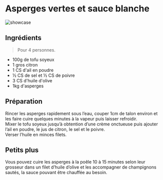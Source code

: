 # Asperges vertes et sauce blanche

![showcase](http://123veggie.fr/wp-content/uploads/2014/10/arton367-850x400.jpg)

## Ingrédients

> Pour 4 personnes.

* 100g de tofu soyeux
* 1 gros citron
* 1 CS d'ail en poudre
* ½ CS de sel et ½ CS de poivre
* 3 CS d'huile d'olive
* 1kg d'asperges

## Préparation

Rincer les asperges rapidement sous l’eau, couper 1cm de talon environ et les faire cuire quelques minutes à la vapeur puis laisser refroidir.  
Mixer le tofu soyeux jusqu’à obtention d’une crème onctueuse puis ajouter l’ail en poudre, le jus de citron, le sel et le poivre.  
Verser l’huile en minces filets.

## Petits plus

Vous pouvez cuire les asperges à la poêle 10 à 15 minutes selon leur grosseur dans un filet d’huile d’olive et les accompagner de champignons sautés, la sauce pouvant être chauffée au besoin.
